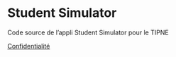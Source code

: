 # Student Simulator

Code source de l’appli Student Simulator pour le TIPNE

[Confidentialité](https://jlecordier.github.io/student-simulator/confidentiality.md)
